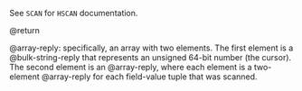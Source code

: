 See `SCAN` for `HSCAN` documentation.

@return

@array-reply: specifically, an array with two elements.
The first element is a @bulk-string-reply that represents an unsigned 64-bit number (the cursor).
The second element is an @array-reply, where each element is a two-element @array-reply for each field-value tuple that was scanned.
